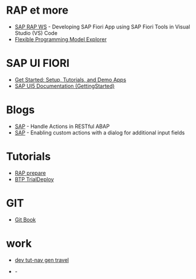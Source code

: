 # RAP et more

- [SAP RAP WS](https://blogs.sap.com/2020/07/16/developing-sap-fiori-app-using-sap-fiori-tools-in-visual-studio-code/) - Developing SAP Fiori App using SAP Fiori Tools in Visual Studio (VS) Code
- [Flexible Programming Model Explorer](https://sapui5.hana.ondemand.com/test-resources/sap/fe/core/fpmExplorer/index.html) 

# SAP UI FIORI 
- [Get Started: Setup, Tutorials, and Demo Apps](https://sapui5.hana.ondemand.com/#/topic/8b49fc198bf04b2d9800fc37fecbb218) 
- [SAP UI5 Documentation (GettingStarted)](https://sapui5.hana.ondemand.com/#/topic/8b49fc198bf04b2d9800fc37fecbb218)

# Blogs 
- [SAP](https://blogs.sap.com/2019/04/25/handle-actions-in-restful-abap/) - Handle Actions in RESTful ABAP
- [SAP](https://blogs.sap.com/2021/01/18/abap-rap-enabling-custom-actions-with-a-dialog-with-additional-input-fields/) - Enabling custom actions with a dialog for additional input fields

# Tutorials

- [RAP prepare](https://developers.sap.com/tutorials/fiori-tools-rap-prepare-service.html)
- [BTP TrialDeploy](https://developers.sap.com/tutorials/abap-environment-deploy-cf-production.html)

# GIT
-  [Git Book](https://git-scm.com/book/en/v2)



# work

- [dev tut-nav gen travel](https://developers.sap.com/tutorial-navigator.html?tag=programming-tool%3Aabap-development)



- []( ) - 
